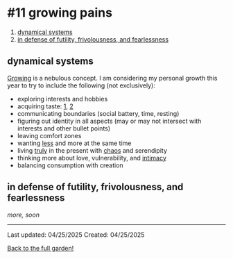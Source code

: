 # #11 growing pains

1. [dynamical systems](#dynamical-systems)
2. [in defense of futility, frivolousness, and fearlessness](#in-defense-of-futility-frivolousness-and-fearlessness)

## dynamical systems

[Growing](./3_02-16-2025.md#adulthood) is a nebulous concept. I am considering my personal growth this year to try to include the following (not exclusively):

* exploring interests and hobbies
* acquiring taste: [1](https://www.itsnicethat.com/articles/elizabeth-goodspeed-column-taste-technology-art-280224), [2](https://behavioralscientist.org/how-to-cultivate-taste-in-the-age-of-algorithms/)
* communicating boundaries (social battery, time, resting)
* figuring out identity in all aspects (may or may not intersect with interests and other bullet points)
* leaving comfort zones <!-- choosing to speak my mind, think a lot and do *hard* things  -->
* wanting [less](https://whateverhappened.substack.com/p/stop-trying-to-curate-everything) and more at the same time 
* living [truly](https://substack.com/@celinenguyen/p-151401647) in the present with [chaos](https://substack.com/home/post/p-157019622?selection=3c403c4e-38ac-468d-9cd1-90bcf2ef5f5e) and serendipity
* thinking more about love, vulnerability, and [intimacy](https://www.thenation.com/article/culture/essay-interracial-love/) 
* balancing consumption with creation

## in defense of futility, frivolousness, and fearlessness   

*more, soon*
<!-- As time passes, the things we pursue seem to increasingly have to be justified. We might even feel pressure to become "good" at hobbies or provide "deep" insights about our favorite books and movies. 
-->

<!-- What does it cost? -->  

------------
Last updated: 04/25/2025
Created: 04/25/2025

[Back to the full garden!](./index.md)